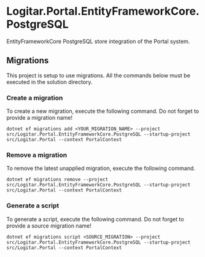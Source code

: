 # Logitar.Portal.EntityFrameworkCore.PostgreSQL

EntityFrameworkCore PostgreSQL store integration of the Portal system.

## Migrations

This project is setup to use migrations. All the commands below must be executed in the solution directory.

### Create a migration

To create a new migration, execute the following command. Do not forget to provide a migration name!

`dotnet ef migrations add <YOUR_MIGRATION_NAME> --project src/Logitar.Portal.EntityFrameworkCore.PostgreSQL --startup-project src/Logitar.Portal --context PortalContext`

### Remove a migration

To remove the latest unapplied migration, execute the following command.

`dotnet ef migrations remove --project src/Logitar.Portal.EntityFrameworkCore.PostgreSQL --startup-project src/Logitar.Portal --context PortalContext`

### Generate a script

To generate a script, execute the following command. Do not forget to provide a source migration name!

`dotnet ef migrations script <SOURCE_MIGRATION> --project src/Logitar.Portal.EntityFrameworkCore.PostgreSQL --startup-project src/Logitar.Portal --context PortalContext`
